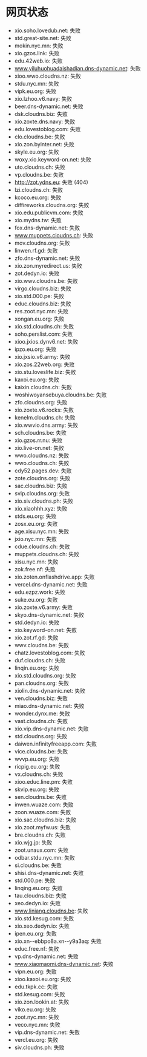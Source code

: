 # 网页状态
- xio.soho.lovedub.net: 失败
- std.great-site.net: 失败
- mokin.nyc.mn: 失败
- xio.gzos.link: 失败
- edu.42web.io: 失败
- www.yiluhuohuadaishadian.dns-dynamic.net: 失败
- xioo.wwo.cloudns.nz: 失败
- stdu.nyc.mn: 失败
- vipk.eu.org: 失败
- xio.lzhoo.v6.navy: 失败
- beer.dns-dynamic.net: 失败
- dsk.cloudns.biz: 失败
- xio.zoxte.dns.navy: 失败
- edu.lovestoblog.com: 失败
- clo.cloudns.be: 失败
- xio.zon.byinter.net: 失败
- skyle.eu.org: 失败
- woxy.xio.keyword-on.net: 失败
- uto.cloudns.ch: 失败
- vp.cloudns.be: 失败
- http://zot.ydns.eu: 失败 (404)
- lzi.cloudns.ch: 失败
- kcoco.eu.org: 失败
- diffireworks.cloudns.org: 失败
- xio.edu.publicvm.com: 失败
- xio.mydns.tw: 失败
- fox.dns-dynamic.net: 失败
- www.muppets.cloudns.ch: 失败
- mov.cloudns.org: 失败
- linwen.rf.gd: 失败
- zfo.dns-dynamic.net: 失败
- xio.zon.myredirect.us: 失败
- zot.dedyn.io: 失败
- xio.wwv.cloudns.be: 失败
- virgo.cloudns.biz: 失败
- xio.std.000.pe: 失败
- educ.cloudns.biz: 失败
- res.zoot.nyc.mn: 失败
- xongan.eu.org: 失败
- xio.std.cloudns.ch: 失败
- soho.perslist.com: 失败
- xioo.jxios.dynv6.net: 失败
- ipzo.eu.org: 失败
- xio.jxsio.v6.army: 失败
- xio.zos.22web.org: 失败
- xio.stu.loveslife.biz: 失败
- kaxoi.eu.org: 失败
- kaixin.cloudns.ch: 失败
- woshiwoyansebuya.cloudns.be: 失败
- zfo.cloudns.org: 失败
- xio.zoxte.v6.rocks: 失败
- kenelm.cloudns.ch: 失败
- xio.wwvio.dns.army: 失败
- sch.cloudns.be: 失败
- xio.gzos.rr.nu: 失败
- xio.live-on.net: 失败
- wwo.cloudns.nz: 失败
- wwo.cloudns.ch: 失败
- cdy52.pages.dev: 失败
- zote.cloudns.org: 失败
- sac.cloudns.biz: 失败
- svip.cloudns.org: 失败
- xio.siv.cloudns.ph: 失败
- xio.xiaohhh.xyz: 失败
- stds.eu.org: 失败
- zosx.eu.org: 失败
- age.xisu.nyc.mn: 失败
- jxio.nyc.mn: 失败
- cdue.cloudns.ch: 失败
- muppets.cloudns.ch: 失败
- xisu.nyc.mn: 失败
- zok.free.nf: 失败
- xio.zoten.onflashdrive.app: 失败
- vercel.dns-dynamic.net: 失败
- edu.ezpz.work: 失败
- suke.eu.org: 失败
- xio.zoxte.v6.army: 失败
- skyo.dns-dynamic.net: 失败
- std.dedyn.io: 失败
- xio.keyword-on.net: 失败
- xio.zot.rf.gd: 失败
- wwv.cloudns.be: 失败
- chatz.lovestoblog.com: 失败
- duf.cloudns.ch: 失败
- linqin.eu.org: 失败
- xio.std.cloudns.org: 失败
- pan.cloudns.org: 失败
- xiolin.dns-dynamic.net: 失败
- ven.cloudns.biz: 失败
- miao.dns-dynamic.net: 失败
- wonder.dynx.me: 失败
- vast.cloudns.ch: 失败
- xio.vip.dns-dynamic.net: 失败
- std.cloudns.org: 失败
- daiwen.infinityfreeapp.com: 失败
- vice.cloudns.be: 失败
- wvvp.eu.org: 失败
- ricpig.eu.org: 失败
- vx.cloudns.ch: 失败
- xioo.educ.line.pm: 失败
- skvip.eu.org: 失败
- sen.cloudns.be: 失败
- inwen.wuaze.com: 失败
- zoon.wuaze.com: 失败
- xio.sac.cloudns.biz: 失败
- xio.zoot.myfw.us: 失败
- bre.cloudns.ch: 失败
- xio.wjg.jp: 失败
- zoot.unaux.com: 失败
- odbar.stdu.nyc.mn: 失败
- si.cloudns.be: 失败
- shisi.dns-dynamic.net: 失败
- std.000.pe: 失败
- linqing.eu.org: 失败
- tau.cloudns.biz: 失败
- xeo.dedyn.io: 失败
- www.liniang.cloudns.be: 失败
- xio.std.kesug.com: 失败
- xio.xeo.dedyn.io: 失败
- ipen.eu.org: 失败
- xio.xn--ebbpo8a.xn--y9a3aq: 失败
- educ.free.nf: 失败
- vp.dns-dynamic.net: 失败
- www.xiaomaomi.dns-dynamic.net: 失败
- vipn.eu.org: 失败
- xioo.kaxoi.eu.org: 失败
- edu.tkpk.cc: 失败
- std.kesug.com: 失败
- xio.zon.lookin.at: 失败
- viko.eu.org: 失败
- zoot.nyc.mn: 失败
- veco.nyc.mn: 失败
- vip.dns-dynamic.net: 失败
- vercl.eu.org: 失败
- siv.cloudns.ph: 失败
